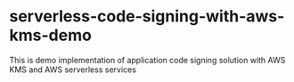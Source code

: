 # serverless-code-signing-with-aws-kms-demo
This is demo implementation of application code signing solution with AWS KMS and AWS serverless services
